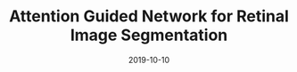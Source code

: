 ---
title: "Attention Guided Network for Retinal Image Segmentation"
collection: conferences
permalink: /publication/Attention
date: 2019-10-10
year: "2019"
venue: "MICCAI(1)"
city: 
state: ""
thumbnail: "Attention.png"
teaser :
authors: "Shihao Zhang, Huazhu Fu, Yuguang Yan, Yubing Zhang, Qingyao Wu, Ming Yang, Mingkui Tan, Yanwu Xu"
bibtex: Attention.txt
uri: Attention.pdf
arxiv: https://arxiv.org/abs/1907.12930
project: 
source: 
poster: 
data:
---